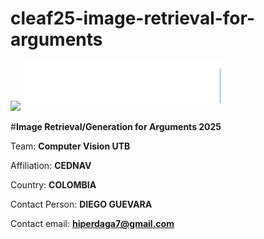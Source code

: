 # cleaf25-image-retrieval-for-arguments
<img src="https://github.com/HIPERDAGA/EO-Target-Tracking/blob/main/LOGO_CEDNAV_02.gif?raw=true" width="200">
<img src="https://github.com/HIPERDAGA/EO-Target-Tracking/blob/main/firma_animada.gif?raw=true" width="320">


#**Image Retrieval/Generation for Arguments 2025**

Team: **Computer Vision UTB**

Affiliation: **CEDNAV**

Country: **COLOMBIA**

Contact Person: **DIEGO GUEVARA**

Contact email: **hiperdaga7@gmail.com**
